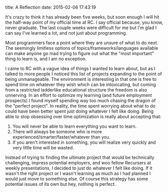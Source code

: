 title: A Reflection
date: 2015-02-06 17:43:19

It's crazy to think it has already been five weeks, but soon enough I will hit the half-way point of my official time at RC. I say official  because, you know, never graduate. The last couple weeks were difficult for me but I'm glad I can say I've learned a lot, and not just about programming.

Most programmers face a point where they are unsure of what to do next. The seemingly limitless options of topics/frameworks/languages available can make anyone go mad trying to figure out what the "most important" thing to learn is, and I am no exception.

I came to RC with a vague idea of things I wanted to learn about, but as I talked to more people I noticed this list of projects expanding to the point of being unmanageable. The environment is interesting in that one is free to spend time on whatever they wish which can be intoxicating, but coming from a restricted ladderlike educational structure the freedom is also unnerving. In an effort to optimize my learning (and future employment prospects) I found myself spending way too much chasing the dragon of the "perfect project". In reality, the time spent worrying about what to do could have been better spent just doing whatever I felt like doing. Being able to stop obsessing over time optimization is really about accepting that:

1. You will never be able to learn everything you want to learn.
2. There will always be someone who is more experienced/smarter/faster/whatever than you.
3. If you aren't interested in something, you will realize very quickly and very little time will be wasted.

Instead of trying to finding the ultimate project that would be technically challenging, impress potential employers, and woo fellow Recursers at weekly presentations, I decided to just do whatever I felt like doing. If it wasn't the right project or I wasn't learning as much as I had planned I would just move to something else. Of course this strategy has some potential issues of its own but hey, nothing is perfect.
